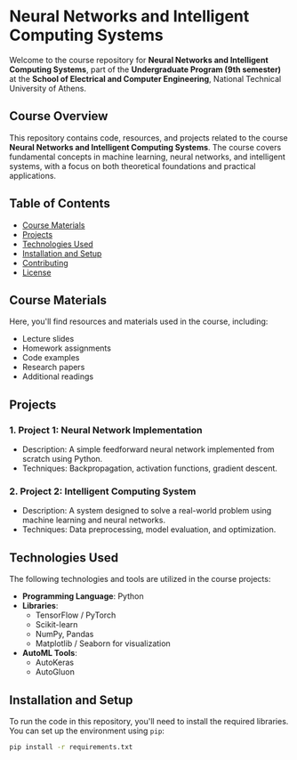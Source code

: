 # Neural Networks and Intelligent Computing Systems

Welcome to the course repository for **Neural Networks and Intelligent Computing Systems**, part of the **Undergraduate Program (9th semester)** at the **School of Electrical and Computer Engineering**, National Technical University of Athens.

## Course Overview

This repository contains code, resources, and projects related to the course **Neural Networks and Intelligent Computing Systems**. The course covers fundamental concepts in machine learning, neural networks, and intelligent systems, with a focus on both theoretical foundations and practical applications.

## Table of Contents

- [Course Materials](#course-materials)
- [Projects](#projects)
- [Technologies Used](#technologies-used)
- [Installation and Setup](#installation-and-setup)
- [Contributing](#contributing)
- [License](#license)

## Course Materials

Here, you'll find resources and materials used in the course, including:

- Lecture slides
- Homework assignments
- Code examples
- Research papers
- Additional readings

## Projects

### 1. Project 1: Neural Network Implementation
- Description: A simple feedforward neural network implemented from scratch using Python.
- Techniques: Backpropagation, activation functions, gradient descent.

### 2. Project 2: Intelligent Computing System
- Description: A system designed to solve a real-world problem using machine learning and neural networks.
- Techniques: Data preprocessing, model evaluation, and optimization.

## Technologies Used

The following technologies and tools are utilized in the course projects:

- **Programming Language**: Python
- **Libraries**: 
  - TensorFlow / PyTorch
  - Scikit-learn
  - NumPy, Pandas
  - Matplotlib / Seaborn for visualization
- **AutoML Tools**:
  - AutoKeras
  - AutoGluon

## Installation and Setup

To run the code in this repository, you'll need to install the required libraries. You can set up the environment using `pip`:

```bash
pip install -r requirements.txt
